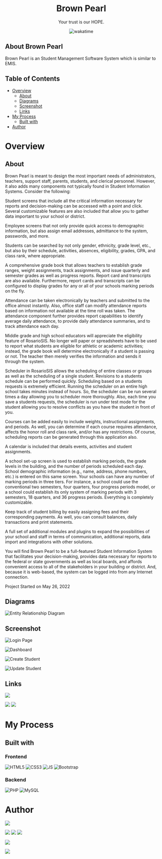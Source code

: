 <h1 align="center">Brown Pearl</h1>
<p align="center">Your trust is our HOPE.</p>
</p>
<p align="center"><img src="https://wakatime.com/badge/user/d843d77e-df9e-4be5-a842-ed311ba05a54/project/80c2848d-43cd-4a06-8491-f447a4e0337c.svg" alt="wakatime">
</p>

## About Brown Pearl

Brown Pearl is an Student Management Software System which is similar to EMIS.

## Table of Contents

- [Overview](#overview)
    - [About](#about)
    - [Diagrams](#diagrams)
    - [Screenshot](#screenshot)
    - [Links](#links)
- [My Process](#my-process)
    - [Built with](#built-with)
- [Author](#author)
# Overview

## About

Brown Pearl is meant to design the most important needs of administrators, teachers, support staff, parents, students, and clerical personnel. However, it also adds many components not typically found in Student Information Systems. Consider the following:

Student screens that include all the critical information necessary for reports and decision-making can be accessed with a point and click. Several customizable features are also included that allow you to gather data important to your school or district.

Employee screens that not only provide quick access to demographic information, but also assign email addresses, admittance to the system, passwords, and more.

Students can be searched by not only gender, ethnicity, grade level, etc., but also by their schedule, activities, absences, eligibility, grades, GPA, and class rank, where appropriate.

A comprehensive grade book that allows teachers to establish grade ranges, weight assignments, track assignments, and issue quarterly and semester grades as well as progress reports. Report card and transcripts are also available. Furthermore, report cards and transcripts can be configured to display grades for any or all of your schools marking periods on the fly.

Attendance can be taken electronically by teachers and submitted to the office almost instantly. Also, office staff can modify attendance reports based on information not available at the time roll was taken. The attendance component further provides report capabilities to identify average daily attendance, to provide daily attendance summaries, and to track attendance each day.

Middle grade and high school educators will appreciate the eligibility feature of RosarioSIS. No longer will paper or spreadsheets have to be used to report what students are eligible for athletic or academic activities; instead, the grade book will determine electronically if a student is passing or not. The teacher then merely verifies the information and sends it through the system.

Scheduler in RosarioSIS allows the scheduling of entire classes or groups as well as the scheduling of a single student. Revisions to a students schedule can be performed quickly. Scheduling based on a students requests is extremely efficient. Running the scheduler on an entire high school takes minutes instead of hours. So, the scheduler can be run several times a day allowing you to scheduler more thoroughly. Also, each time you save a students requests, the scheduler is run under test mode for the student allowing you to resolve conflicts as you have the student in front of you.

Courses can be added easily to include weights, instructional assignments, and periods. As well, you can determine if each course requires attendance, affects the honor roll and class rank, and/or has any restrictions. Of course, scheduling reports can be generated through this application also.

A calendar is included that details events, activities and student assignments.

A school set-up screen is used to establish marking periods, the grade levels in the building, and the number of periods scheduled each day. School demographic information (e.g., name, address, phone numbers, etc.) is entered on this same screen. Your schools can have any number of marking periods in three tiers. For instance, a school could use the conventional two semesters, four quarters, four progress periods model, or a school could establish its only system of marking periods with 3 semesters, 18 quarters, and 36 progress periods. Everything is completely customizable.

Keep track of student billing by easily assigning fees and their corresponding payments. As well, you can consult balances, daily transactions and print statements.

A full set of additional modules and plugins to expand the possibilities of your school and staff in terms of communication, additional reports, data import and integrations with other solutions.

You will find Brown Pearl to be a full-featured Student Information System that facilitates your decision-making, provides data necessary for reports to the federal or state governments as well as local boards, and affords convenient access to all of the stakeholders in your building or district. And, because it is web-based, the system can be logged into from any Internet connection.

Project Started on May 26, 2022

## Diagrams

![Entity Relationship Diagram](./images/doc/ERDiagram.png)

## Screenshot

![Login Page](./images/screenshot/login.png)

![Dashboard](./images/screenshot/dashboard.png)

![Create Student](./images/screenshot/createstudent.png)

![Update Student](./images/screenshot/updatestudent.png)

## Links

<a href="https://www.tutorialrepublic.com/php-tutorial/php-mysql-login-system.php"><img src="https://img.shields.io/badge/Tutorial_Republic-FF0000?style=for-the-badge"></a>

<a href="https://github.com/StartBootstrap/startbootstrap-sb-admin-2"><img src="https://img.shields.io/badge/Start_Bootstrap_Admin_2-000?style=for-the-badge&logo=github"></a>
<a href="https://github.com/francoisjacquet/rosariosis"><img src="https://img.shields.io/badge/Rosariosis-000?style=for-the-badge&logo=github"></a>

# My Process

## Built with

### Frontend
![HTML5](https://img.shields.io/badge/HTML5-FF0000?style=for-the-badge&logo=html5&logoColor=000&labelColor=E34F26)
![CSS3](https://img.shields.io/badge/CSS3-0000FF?style=for-the-badge&logo=css3&logoColor=000&labelColor=1572B6)
![JS](https://img.shields.io/badge/JavaScript-FFFF00?style=for-the-badge&logo=javascript&logoColor=000&labelColor=F7DF1E)
![Bootstrap](https://img.shields.io/badge/Bootstrap-4B00B2?style=for-the-badge&logo=bootstrap&logoColor=000&labelColor=7952B3)

### Backend
![PHP](https://img.shields.io/badge/PHP-779AB5?style=for-the-badge&logo=php&logoColor=000&labelColor=777BB4)
![MySQL](https://img.shields.io/badge/MySQL-434AA1?style=for-the-badge&logo=mysql&logoColor=000&labelColor=4479A1)

# Author

[<img src="https://img.shields.io/badge/-Website-FB542B?style=for-the-badge&logo=brave&logoColor=000">][website]

[<img src="https://img.shields.io/badge/-Facebook-1877F2?style=for-the-badge&logo=facebook&logoColor=000">][facebook]
[<img src="https://img.shields.io/badge/-Instagram-E4405F?style=for-the-badge&logo=instagram&logoColor=000">][instagram]
[<img src="https://img.shields.io/badge/-Snapchat-FFFC00?style=for-the-badge&logo=snapchat&logoColor=000">][snapchat]

[<img src="https://img.shields.io/badge/-LinkedIn-0A66C2?style=for-the-badge&logo=linkedin&logoColor=000">][linkedin]

[<img src="https://img.shields.io/badge/DevTo-0A0A0A?style=for-the-badge&logo=dev.to">][devto]

[website]: https://www.kabirdeula.com.np 
[snapchat]: https://www.snapchat.com/add/king_dragon2018
[facebook]: http://facebook.com/kabirdeula167
[instagram]: https://instagram.com/king_dragon2021/
[linkedin]: https://www.linkedin.com/in/kabir-deula-33888a202/
[devto]: https://dev.to/kabirdeula